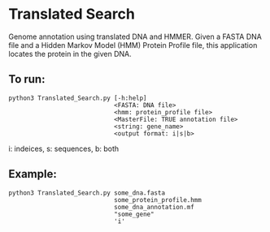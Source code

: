 # Translated Search

Genome annotation using translated DNA and HMMER. Given a FASTA DNA file and a Hidden Markov Model (HMM) Protein Profile file, this application locates the protein in the given DNA.

## To run:

```
python3 Translated_Search.py [-h:help] 
                             <FASTA: DNA file>
                             <hmm: protein_profile file>
                             <MasterFile: TRUE annotation file>
                             <string: gene_name>
                             <output format: i|s|b>
```

i: indeices, s: sequences, b: both

## Example:

```
python3 Translated_Search.py some_dna.fasta
                             some_protein_profile.hmm
                             some_dna_annotation.mf
                             "some_gene"
                             'i'
```

